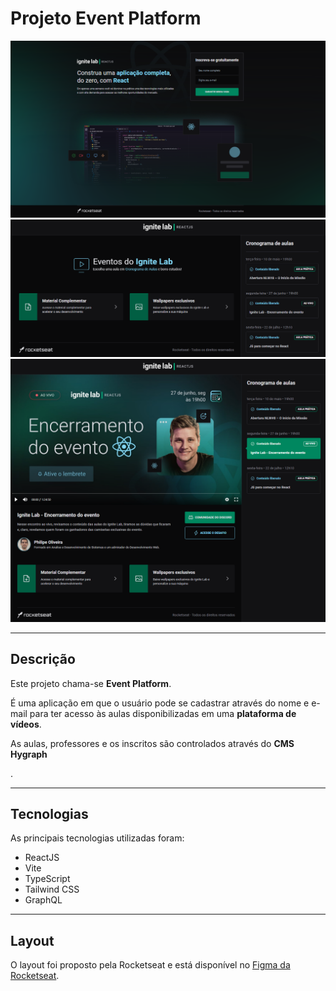 <h1>Projeto Event Platform</h1>
<img src="/.github/cover-ignite-lab-event-platform-01.png/" alt="Imagem da tela de inscrição para acesso à plataforma de eventos" />
<img src="/.github/cover-ignite-lab-event-platform-02.png/" alt="Imagem da tela inicial da plataforma de eventos" />
<img src="/.github/cover-ignite-lab-event-platform-03.png/" alt="Imagem com uma aula aberta e suas respectivas informações" />
<hr>
<h2>Descrição</h2>
<p>Este projeto chama-se <strong>Event Platform</strong>.</p>
<p>É uma aplicação em que o usuário pode se cadastrar através do nome e e-mail para ter acesso às aulas disponibilizadas em uma <strong>plataforma de vídeos</strong>.</p>
<p>As aulas, professores e os inscritos são controlados através do <strong>CMS Hygraph</strong></p>.
<hr>
<h2>Tecnologias</h2>
<p>As principais tecnologias utilizadas foram:</p>
<ul>
<li>ReactJS</li>
<li>Vite</li>
<li>TypeScript</li>
<li>Tailwind CSS</li>
<li>GraphQL</li>
</ul>
<hr>
<h2>Layout</h2>
<p>O layout foi proposto pela Rocketseat e está disponível no <a href="https://www.figma.com/file/PsuJmrrN7DOt7tNzGTl2AP/Ignite-Lab-%7C-Plataforma-de-evento?node-id=0%3A1" title="Ir para o Figma da Rocketseat">Figma da Rocketseat</a>.</p>
